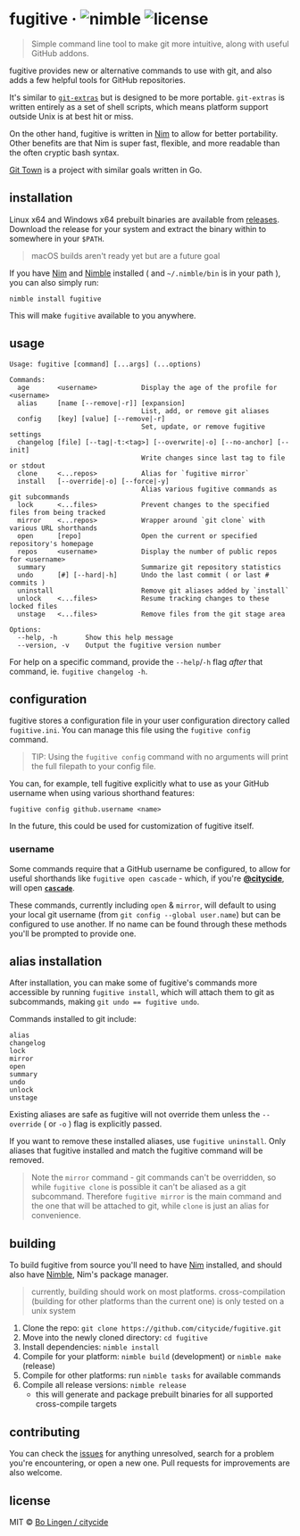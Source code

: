 # fugitive &middot; ![nimble](https://img.shields.io/badge/available%20on-nimble-yellow.svg?style=flat-square) ![license](https://img.shields.io/github/license/citycide/fugitive.svg?style=flat-square)

> Simple command line tool to make git more intuitive, along with useful GitHub addons.

fugitive provides new or alternative commands to use with git, and also
adds a few helpful tools for GitHub repositories.

It's similar to [`git-extras`][gitextras] but is designed to be more
portable. `git-extras` is written entirely as a set of shell scripts,
which means platform support outside Unix is at best hit or miss.

On the other hand, fugitive is written in [Nim][nim] to allow for better
portability. Other benefits are that Nim is super fast, flexible, and more
readable than the often cryptic bash syntax.

[Git Town][gittown] is a project with similar goals written in Go.

## installation

Linux x64 and Windows x64 prebuilt binaries are available from
[releases](https://github.com/citycide/fugitive/releases). Download the release
for your system and extract the binary within to somewhere in your `$PATH`.

> macOS builds aren't ready yet but are a future goal

If you have [Nim][nim] and [Nimble][nimble] installed
( and `~/.nimble/bin` is in your path ), you can also simply run:

```shell
nimble install fugitive
```

This will make `fugitive` available to you anywhere.

## usage

```shell
Usage: fugitive [command] [...args] (...options)

Commands:
  age       <username>           Display the age of the profile for <username>
  alias     [name [--remove|-r]] [expansion]
                                 List, add, or remove git aliases
  config    [key] [value] [--remove|-r]
                                 Set, update, or remove fugitive settings
  changelog [file] [--tag|-t:<tag>] [--overwrite|-o] [--no-anchor] [--init]
                                 Write changes since last tag to file or stdout
  clone     <...repos>           Alias for `fugitive mirror`
  install   [--override|-o] [--force|-y]
                                 Alias various fugitive commands as git subcommands
  lock      <...files>           Prevent changes to the specified files from being tracked
  mirror    <...repos>           Wrapper around `git clone` with various URL shorthands
  open      [repo]               Open the current or specified repository's homepage
  repos     <username>           Display the number of public repos for <username>
  summary                        Summarize git repository statistics
  undo      [#] [--hard|-h]      Undo the last commit ( or last # commits )
  uninstall                      Remove git aliases added by `install`
  unlock    <...files>           Resume tracking changes to these locked files
  unstage   <...files>           Remove files from the git stage area

Options:
  --help, -h       Show this help message
  --version, -v    Output the fugitive version number
```

For help on a specific command, provide the `--help`/`-h` flag _after_
that command, ie. `fugitive changelog -h`.

## configuration

fugitive stores a configuration file in your user configuration directory
called `fugitive.ini`. You can manage this file using the `fugitive config`
command.

> TIP: Using the `fugitive config` command with no arguments will print the full
filepath to your config file.

You can, for example, tell fugitive explicitly what to use as your GitHub
username when using various shorthand features:

```shell
fugitive config github.username <name>
```

In the future, this could be used for customization of fugitive itself.

### username

Some commands require that a GitHub username be configured, to allow for
useful shorthands like `fugitive open cascade` - which, if you're
**[@citycide](https://github.com/citycide)**, will open
**[`cascade`](https://github.com/citycide/cascade)**.

These commands, currently including `open` & `mirror`, will default to using
your local git username (from `git config --global user.name`) but can be
configured to use another. If no name can be found through these methods you'll
be prompted to provide one.

## alias installation

After installation, you can make some of fugitive's commands more accessible by
running `fugitive install`, which will attach them to git as subcommands,
making `git undo == fugitive undo`.

Commands installed to git include:

```
alias
changelog
lock
mirror
open
summary
undo
unlock
unstage
```

Existing aliases are safe as fugitive will not override them unless
the `--override` ( or `-o` ) flag is explicitly passed.

If you want to remove these installed aliases, use `fugitive uninstall`.
Only aliases that fugitive installed and match the fugitive command will
be removed.

> Note the `mirror` command - git commands can't be overridden, so while
`fugitive clone` is possible it can't be aliased as a git subcommand.
Therefore `fugitive mirror` is the main command and the one that will
be attached to git, while `clone` is just an alias for convenience.

## building

To build fugitive from source you'll need to have [Nim][nim] installed,
and should also have [Nimble][nimble], Nim's package manager.

> currently, building should work on most platforms. cross-compilation
(building for other platforms than the current one) is only tested on
a unix system

1. Clone the repo: `git clone https://github.com/citycide/fugitive.git`
2. Move into the newly cloned directory: `cd fugitive`
3. Install dependencies: `nimble install`
4. Compile for your platform: `nimble build` (development) or `nimble make` (release)
5. Compile for other platforms: run `nimble tasks` for available commands
6. Compile all release versions: `nimble release`
   - this will generate and package prebuilt binaries for all supported
     cross-compile targets

## contributing

You can check the [issues](https://github.com/citycide/fugitive/issues) for
anything unresolved, search for a problem you're encountering, or open a new
one. Pull requests for improvements are also welcome.

## license

MIT © [Bo Lingen / citycide](https://github.com/citycide)

[gitextras]: https://github.com/tj/git-extras
[nim]: https://nim-lang.org
[nimble]: https://github.com/nim-lang/nimble
[gittown]: https://github.com/Originate/git-town

